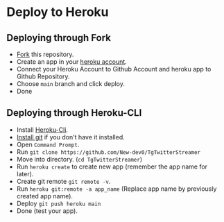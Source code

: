 # Deploy to Heroku

## Deploying through Fork
- [Fork](https://github.com/New-dev0/TgTwitterStreamer/fork) this repository.
- Create an app in your [heroku account](https://dashboard.heroku.com/).
- Connect your Heroku Account to Github Account and heroku app to Github Repository.
- Choose `main` branch and click deploy.
- Done

## Deploying through Heroku-CLI
- Install [Heroku-Cli](https://devcenter.heroku.com/articles/heroku-cli#install-the-heroku-cli).
- [Install git](https://git-scm.com/downloads) if you don't have it installed.
- Open `Command Prompt`.
- Run `git clone https://github.com/New-dev0/TgTwitterStreamer`
- Move into directory. (`cd TgTwitterStreamer`)
- Run `heroku create` to create new app (remember the app name for later).
- Create git remote `git remote -v`.
- Run `heroku git:remote -a app_name` (Replace app name by previously created app name).
- Deploy `git push heroku main`
- Done (test your app).